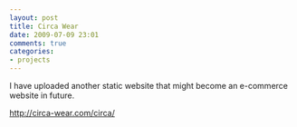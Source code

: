 ```yaml
---
layout: post
title: Circa Wear 
date: 2009-07-09 23:01
comments: true
categories:
- projects
---
```

I have uploaded another static website that might become an e-commerce website in future.

<a href="http://circa-wear.com/circa/" target="_blank">http://circa-wear.com/circa/</a>
